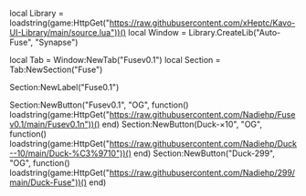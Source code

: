 local Library = loadstring(game:HttpGet("https://raw.githubusercontent.com/xHeptc/Kavo-UI-Library/main/source.lua"))()
local Window = Library.CreateLib("Auto-Fuse", "Synapse")

local Tab = Window:NewTab("Fusev0.1")
local Section = Tab:NewSection("Fuse")

Section:NewLabel("Fuse0.1")


Section:NewButton("Fusev0.1", "OG", function()
loadstring(game:HttpGet("https://raw.githubusercontent.com/Nadiehp/Fusev0.1/main/Fusev0.1n"))()
end)
Section:NewButton(Duck-×10", "OG", function()
loadstring(game:HttpGet("https://raw.githubusercontent.com/Nadiehp/Duck--10/main/Duck-%C3%9710"))()
end)
Section:NewButton("Duck-299", "OG", function()
loadstring(game:HttpGet("https://raw.githubusercontent.com/Nadiehp/299/main/Duck-Fuse"))()
end)
